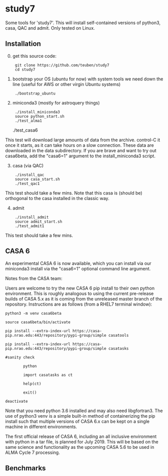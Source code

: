 # study7

Some tools for 'study7'. This will install self-contained versions of python3, casa, QAC and admit. Only tested on Linux. 

## Installation

0. get this source code:

        git clone https://github.com/teuben/study7
        cd study7
         
1. bootstrap your OS (ubuntu for now) with system tools we need down the line (useful for AWS or other virgin Ubuntu systems)

        ./bootstrap_ubuntu

2. miniconda3 (mostly for astroquery things)

        ./install_miniconda3
        source python_start.sh
        ./test_alma1
	./test_casa6

This test will download large amounts of data from the archive. control-C it once it starts, as it can take hours on a slow connection. These data are downloaded in the data subdirectory.
If you are brave and want to try out casa6beta, add the "casa6=1" argument to the install_miniconda3 script.

3. casa (via QAC)

        ./install_qac
        source casa_start.sh
        ./test_qac1

This test should take a few mins.  Note that this casa is (should be) orthogonal to the casa installed in the classic way.

4. admit

        ./install_admit
        source admit_start.sh
        ./test_admit1

This test should take a few mins.

## CASA 6

An experimental CASA 6 is now available, which you can install via our miniconda3 install via the "casa6=1" optional command line argument.

Notes from the CASA team:

Users are welcome to try the new CASA 6 pip install to their own
python environment. This is roughly analogous to using the current
pre-release builds of CASA 5.x as it is coming from the unreleased
master branch of the repository.  Instructions are as follows (from a
RHEL7 terminal window):

    python3 -m venv casa6beta
    
    source casa6beta/bin/activate
    
    pip install --extra-index-url https://casa-pip.nrao.edu:443/repository/pypi-group/simple casatools
    
    pip install --extra-index-url https://casa-pip.nrao.edu:443/repository/pypi-group/simple casatasks
    
    #sanity check
    
            python
	    
            import casatasks as ct
	    
            help(ct)
	    
            exit()
   
    deactivate

Note that you need python 3.6 installed and may also need
libgfortran3. The use of python3 venv is a simple built-in method of
containerizing the pip install such that multiple versions of CASA 6.x
can be kept on a single machine in different environments.

The first official release of CASA 6, including an all inclusive
environment with python in a tar file, is planned for July 2019. This
will be based on the same science and functionality as the upcoming
CASA 5.6 to be used in ALMA Cycle 7 processing.

## Benchmarks




